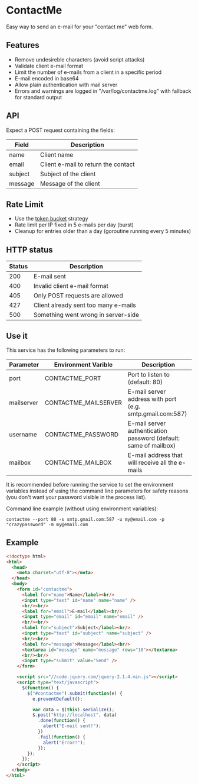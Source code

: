 # ContactMe

Easy way to send an e-mail for your "contact me" web form.

## Features

* Remove undesireble characters (avoid script attacks)
* Validate client e-mail format
* Limit the number of e-mails from a client in a specific period
* E-mail encoded in base64
* Allow plain authentication with mail server
* Errors and warnings are logged in "/var/log/contactme.log" with fallback for standard output

## API

Expect a POST request containing the fields:

| Field   | Description                          |
| -----   | -----------                          |
| name    | Client name                          |
| email   | Client e-mail to return the contact  |
| subject | Subject of the client                |
| message | Message of the client                |

## Rate Limit

* Use the [token bucket](http://en.wikipedia.org/wiki/Token_bucket) strategy
* Rate limit per IP fixed in 5 e-mails per day (burst)
* Cleanup for entries older than a day (goroutine running every 5 minutes)

## HTTP status

| Status | Description                          |
| ------ | -----------                          |
| 200    | E-mail sent                          |
| 400    | Invalid client e-mail format         |
| 405    | Only POST requests are allowed       |
| 427    | Client already sent too many e-mails |
| 500    | Something went wrong in server-side  |

## Use it

This service has the following parameters to run:

| Parameter  | Environment Varible  | Description                                                      |
| ---------  | -------------------  | -----------                                                      |
| port       | CONTACTME_PORT       | Port to listen to (default: 80)                                  |
| mailserver | CONTACTME_MAILSERVER | E-mail server address with port (e.g. smtp.gmail.com:587)        |
| username   | CONTACTME_PASSWORD   | E-mail server authentication password (default: same of mailbox) |
| mailbox    | CONTACTME_MAILBOX    | E-mail address that will receive all the e-mails                 |

It is recommended before running the service to set the environment variables instead of using the
command line parameters for safety reasons (you don't want your password visible in the process
list).

Command line example (without using environment variables):
```
contactme --port 80 -s smtp.gmail.com:587 -u my@email.com -p "crazypassword" -m my@email.com
```

## Example

```html
<!doctype html>
<html>
  <head>
    <meta charset="utf-8"></meta>
  </head>
  <body>
    <form id="contactme">
      <label for="name">Name</label><br/>
      <input type="text" id="name" name="name" />
      <br/><br/>
      <label for="email">E-mail</label><br/>
      <input type="email" id="email" name="email" />
      <br/><br/>
      <label for="subject">Subject</label><br/>
      <input type="text" id="subject" name="subject" />
      <br/><br/>
      <label for="message">Message</label><br/>
      <textarea id="message" name="message" rows="10"></textarea>
      <br/><br/>
      <input type="submit" value="Send" />
    </form>

    <script src="//code.jquery.com/jquery-2.1.4.min.js"></script>
    <script type="text/javascript">
      $(function() {
        $("#contactme").submit(function(e) {
          e.preventDefault();

          var data = $(this).serialize();
          $.post("http://localhost", data)
            .done(function() {
              alert("E-mail sent!");
            })
            .fail(function() {
              alert("Error!");
            });
        });
      });
    </script>
  </body>
</html>
```